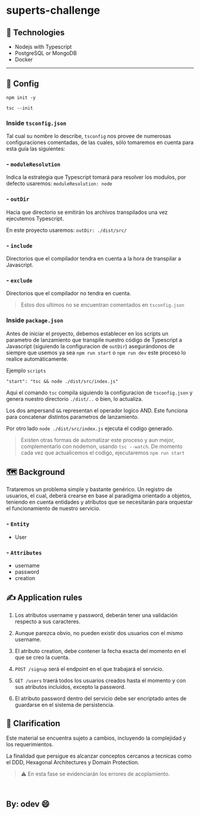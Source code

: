 # superts-challenge

## :robot: Technologies

- Nodejs with Typescript
- PostgreSQL or MongoDB
- Docker

---

## :rocket: Config

`npm init -y`

`tsc --init`

### Inside `tsconfig.json`

Tal cual su nombre lo describe, `tsconfig` nos provee de numerosas configuraciones comentadas, de las cuales, sólo tomaremos en cuenta para esta guía las siguientes:

### - `moduleResolution`

Indica la estrategia que Typescript tomará para resolver los modulos, por defecto usaremos: `moduleResolution: node`

### - `outDir`

Hacia que directorio se emitirán los archivos transpilados una vez ejecutemos Typescript.

En este proyecto usaremos: `outDir: ./dist/src/`

### - `include`

Directorios que el compilador tendra en cuenta a la hora de transpilar a Javascript.

### - `exclude`

Directorios que el compilador no tendra en cuenta.

> Estos dos ultimos no se encuentran comentados en `tsconfig.json`

### Inside `package.json`

Antes de iniciar el proyecto, debemos establecer en los scripts un parametro de lanzamiento que transpile nuestro código de Typescript a Javascript (siguiendo la configuracion de `outDir`) asegurándonos de siempre que usemos ya sea `npm run start` o `npm run dev` este proceso lo realice automáticamente.

Ejemplo `scripts`

`"start": "tsc && node ./dist/src/index.js"`

Aqui el comando `tsc` compila siguiendo la configuracion de `tsconfig.json` y genera nuestro directorio `./dist/..` o bien, lo actualiza.

Los dos ampersand `&&` representan el operador logico AND. Este funciona para concatenar distintos parametros de lanzamiento.

Por otro lado `node ./dist/src/index.js` ejecuta el codigo generado.

> Existen otras formas de automatizar este proceso y aun mejor, complementarlo con nodemon, usando `tsc --watch`. De momento cada vez que actualicemos el codigo, ejecutaremos `npm run start`

## 🗺️ Background

Trataremos un problema simple y bastante genérico. Un registro de usuarios, el cual, deberá crearse en base al paradigma orientado a objetos, teniendo en cuenta entidades y atributos que se necesitarán para orquestar el funcionamiento de nuestro servicio.

### - `Entity`

- User

### - `Attributes`

- username
- password
- creation

## :writing_hand: Application rules

1. Los atributos username y password, deberán tener una validación respecto a sus caracteres.

2. Aunque parezca obvio, no pueden existir dos usuarios con el mismo username.

3. El atributo creation, debe contener la fecha exacta del momento en el que se creo la cuenta.

4. `POST /signup` será el endpoint en el que trabajará el servicio.

5. `GET /users` traerá todos los usuarios creados hasta el momento y con sus atributos incluidos, excepto la password.

6. El atributo password dentro del servicio debe ser encriptado antes de guardarse en el sistema de persistencia.

## 📣 Clarification

Este material se encuentra sujeto a cambios, incluyendo la complejidad y los requerimientos.

La finalidad que persigue es alcanzar conceptos cercanos a tecnicas como el DDD, Hexagonal Architectures y Domain Protection.

> ⚠️ En esta fase se evidenciarán los errores de acoplamiento.

<br>

## By: odev :smile:
